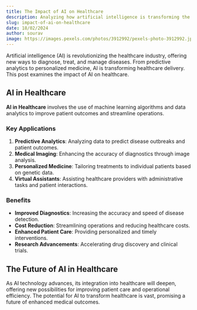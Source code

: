 ```yaml
---
title: The Impact of AI on Healthcare
description: Analyzing how artificial intelligence is transforming the healthcare industry
slug: impact-of-ai-on-healthcare
date: 18/02/2024
author: sourav
image: https://images.pexels.com/photos/3912992/pexels-photo-3912992.jpeg?auto=compress&cs=tinysrgb&w=1260&h=750&dpr=1
---
```



Artificial intelligence (AI) is revolutionizing the healthcare industry, offering new ways to diagnose, treat, and manage diseases. From predictive analytics to personalized medicine, AI is transforming healthcare delivery. This post examines the impact of AI on healthcare.

## AI in Healthcare

**AI in Healthcare** involves the use of machine learning algorithms and data analytics to improve patient outcomes and streamline operations.

### Key Applications

1. **Predictive Analytics**: Analyzing data to predict disease outbreaks and patient outcomes.
2. **Medical Imaging**: Enhancing the accuracy of diagnostics through image analysis.
3. **Personalized Medicine**: Tailoring treatments to individual patients based on genetic data.
4. **Virtual Assistants**: Assisting healthcare providers with administrative tasks and patient interactions.

### Benefits

- **Improved Diagnostics**: Increasing the accuracy and speed of disease detection.
- **Cost Reduction**: Streamlining operations and reducing healthcare costs.
- **Enhanced Patient Care**: Providing personalized and timely interventions.
- **Research Advancements**: Accelerating drug discovery and clinical trials.

## The Future of AI in Healthcare

As AI technology advances, its integration into healthcare will deepen, offering new possibilities for improving patient care and operational efficiency. The potential for AI to transform healthcare is vast, promising a future of enhanced medical outcomes.
